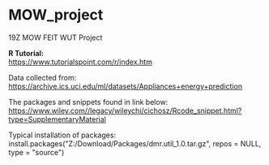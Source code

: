 # MOW_project

19Z MOW FEIT WUT Project </br>

<b>R Tutorial:</b> </br>
https://www.tutorialspoint.com/r/index.htm </br>

Data collected from: </br>
https://archive.ics.uci.edu/ml/datasets/Appliances+energy+prediction </br>

The packages and snippets found in link below: </br>
https://www.wiley.com//legacy/wileychi/cichosz/Rcode_snippet.html?type=SupplementaryMaterial </br>

Typical installation of packages: </br>
install.packages("Z:/Download/Packages/dmr.util_1.0.tar.gz", repos = NULL, type = "source")

